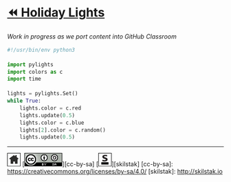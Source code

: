# [⏪ Holiday Lights](/README.md)

*Work in progress as we port content into GitHub Classroom*

```python
#!/usr/bin/env python3

import pylights
import colors as c
import time

lights = pylights.Set()
while True:
    lights.color = c.red
    lights.update(0.5)
    lights.color = c.blue
    lights[2].color = c.random()
    lights.update(0.5)
```

---
[![home](/assets/home-bw.png)](/README.md)
[![cc-by-sa](/assets/cc-by-sa.png)][cc-by-sa]
[![skilstak](/assets/skilstak-logo-bw.png)][skilstak]
[cc-by-sa]: https://creativecommons.org/licenses/by-sa/4.0/
[skilstak]: http://skilstak.io

